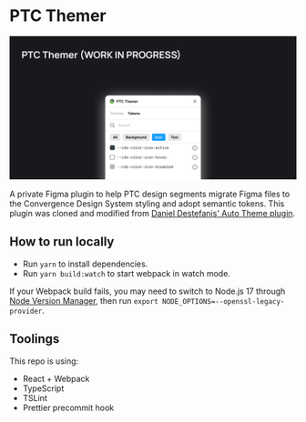 # PTC Themer

![alt text](https://github.com/liaoalice/PTC-Themer/blob/master/assets/PTC%20Themer%20Art.png "PTC Themer Cover Art")

A private Figma plugin to help PTC design segments migrate Figma files to the Convergence Design System styling and adopt semantic tokens. This plugin was cloned and modified from [Daniel Destefanis' Auto Theme plugin](https://github.com/destefanis/auto-theme).

## How to run locally
* Run `yarn` to install dependencies.
* Run `yarn build:watch` to start webpack in watch mode.

If your Webpack build fails, you may need to switch to Node.js 17 through [Node Version Manager](https://github.com/nvm-sh/nvm), then run `export NODE_OPTIONS=--openssl-legacy-provider`.

<!-- ## How it works (zzz)

![alt text](https://github.com/destefanis/auto-theme/blob/master/assets/auto-theme-example.gif?raw=true "Auto Theme Gif Example") -->


## Toolings
This repo is using:
* React + Webpack
* TypeScript
* TSLint
* Prettier precommit hook

